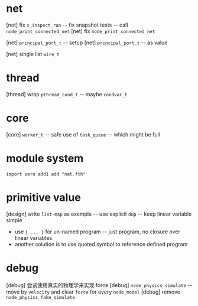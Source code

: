 # net
[net] fix `x_inspect_run` -- fix snapshot tests -- call `node_print_connected_net`
[net] fix `node_print_connected_net`

[net] `principal_port_t` -- setup
[net] `principal_port_t` -- as value

[net] single list `wire_t`

# thread

[thread] wrap `pthread_cond_t` -- maybe `condvar_t`

# core

[core] `worker_t` -- safe use of `task_queue` -- which might be full

# module system

```
import zero add1 add "nat.fth"
```

# primitive value

[design] write `list-map` as example -- use explicit `dup` -- keep linear variable simple

- use `{ ... }` for un-named program -- just program, no closure over linear variables
- another solution is to use quoted symbol to reference defined program

# debug

[debug] 尝试使用真实的物理学来实现 force
[debug] `node_physics_simulate` -- move by `velocity` and clear `force` for every `node_model`
[debug] remove `node_physics_fake_simulate`
